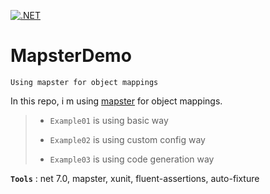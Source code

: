 [![.NET](https://github.com/aimenux/MapsterDemo/actions/workflows/ci.yml/badge.svg?branch=main)](https://github.com/aimenux/MapsterDemo/actions/workflows/ci.yml)

# MapsterDemo
```
Using mapster for object mappings
```

In this repo, i m using [mapster](https://github.com/MapsterMapper/Mapster) for object mappings.

>
> - `Example01` is using basic way
>
> - `Example02` is using custom config way
>
> - `Example03` is using code generation way
>

**`Tools`** : net 7.0, mapster, xunit, fluent-assertions, auto-fixture
